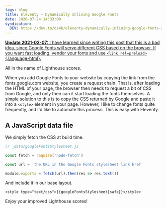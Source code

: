 ```yaml
---
tags: blog
title: Eleventy — Dynamically Inlining Google Fonts
date: 2020-07-24 14:33:00
syndication:
  DEV: https://dev.to/dz4k/eleventy-dynamically-inlining-google-fonts-2geg
---
```


 <ins> **Update <time>2021-02-07</time>:** I have learned since writing this post that this is a bad idea, since Google Fonts will serve different CSS based on the browser. If you want fast loading, vendor your fonts and use `<link rel=preload>`{.language-html}. </ins>

All in the name of Lighthouse scores.

When you add Google Fonts to your website by copying the link from the fonts.google.com website, you create a request chain. That is, after loading the HTML of your page, the browser then needs to request a bit of CSS from Google, and only then can it start loading the fonts themselves. A simple solution to this is to copy the CSS returned by Google and paste it into a `<style>` element in your page. However, I like to change fonts quite frequently, and I'd like to automate this process. This is easy with Eleventy.

## A JavaScript data file

We simply fetch the CSS at build time.

~~~js
// _data/googleFontsStylesheet.js

const fetch = require('node-fetch')

const url = 'the URL in the Google Fonts stylesheet link href'

module.exports = fetch(url).then(res => res.text())
~~~

And include it in our base layout.

~~~liquid
<style type="text/css">{{googleFontsStylesheet|safe}}</style>
~~~

Enjoy your improved Lighthouse scores!
